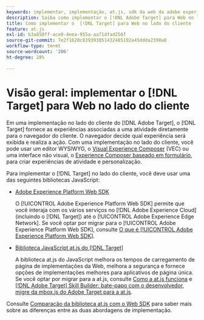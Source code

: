 ```yaml
---
keywords: implementar, implementação, at.js, sdk da web da adobe experience platform, sdk da web da aep
description: Saiba como implementar o [!DNL Adobe Target] para Web no lado do cliente usando o [!DNL Adobe Experience Platform Web SDK] (AEP Web SDK) ou a biblioteca de JavaScript at.js.
title: Como implementar o  [!DNL Target] para Web no lado do cliente
feature: at.js
exl-id: b3a850ff-ace0-4eea-955a-aa71dfad256f
source-git-commit: 7e2f1620c839393051432485192a45ddda2390a0
workflow-type: tm+mt
source-wordcount: '206'
ht-degree: 28%

---
```


# Visão geral: implementar o [!DNL Target] para Web no lado do cliente

Em uma implementação no lado do cliente do [!DNL Adobe Target], o [!DNL Target] fornece as experiências associadas a uma atividade diretamente para o navegador do cliente. O navegador decide qual experiência será exibida e realiza a ação. Com uma implementação no lado do cliente, você pode usar um editor WYSIWYG, o [Visual Experience Composer](https://experienceleague.adobe.com/docs/target/using/experiences/vec/visual-experience-composer.html?lang=pt-BR) (VEC) ou uma interface não visual, o [Experience Composer baseado em formulário](https://experienceleague.adobe.com/docs/target/using/experiences/form-experience-composer.html?lang=pt-BR), para criar experiências de atividade e personalização.

Para implementar o [!DNL Target] no lado do cliente, você deve usar uma das seguintes bibliotecas JavaScript:

* [Adobe Experience Platform Web SDK](/help/dev/implement/client-side/aep-web-sdk/aep-web-sdk-overview.md)

  O [!UICONTROL Adobe Experience Platform Web SDK] permite que você interaja com os vários serviços no [!DNL Adobe Experience Cloud] (incluindo o [!DNL Target]) até o [!UICONTROL Adobe Experience Edge Network]. Se você optar por migrar para o [!UICONTROL Adobe Experience Platform Web SDK], consulte [O que é [!UICONTROL Adobe Experience Platform Web SDK]](/help/dev/implement/client-side/aep-web-sdk/aep-web-sdk-overview.md).

* [Biblioteca JavaScript at.js do [!DNL Target]](/help/dev/implement/client-side/atjs/how-atjs-works/how-atjs-works.md)

  A biblioteca at.js do JavaScript melhora os tempos de carregamento de página de implementações da Web, melhora a segurança e fornece opções de implementações melhores para aplicativos de página única. Se você optar por migrar para a at.js, consulte [Como a at.js funciona](/help/dev/implement/client-side/atjs/how-atjs-works/overview.md) e [[!DNL Adobe Target] Skill Builder: bate-papo com o desenvolvedor, migre da mbox.js do Adobe Target para a at.js](https://seminars.adobeconnect.com/ptdo6mfo6qn6/?proto=true).


Consulte [Comparação da biblioteca at.js com o Web SDK](/help/dev/implement/client-side/aep-web-sdk/web-sdk-atjs-comparison.md) para saber mais sobre as diferenças entre as duas abordagens de implementação.